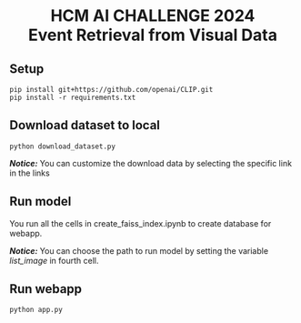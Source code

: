 <h1><center>HCM AI CHALLENGE 2024<br> Event Retrieval from Visual Data</center></h1>

## Setup 
```
pip install git+https://github.com/openai/CLIP.git
pip install -r requirements.txt
```

## Download dataset to local
```
python download_dataset.py
```

***Notice:*** You can customize the download data by selecting the specific link in the links

## Run model

You run all the cells in create_faiss_index.ipynb to create database for webapp.

***Notice:*** You can choose the path to run model by setting the variable *list_image* in fourth cell.

## Run webapp
```
python app.py
```



